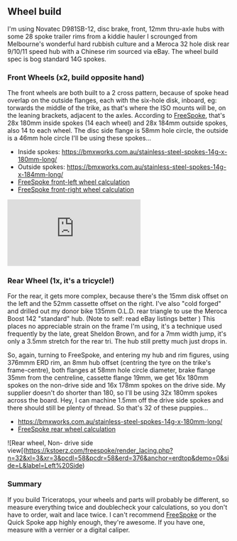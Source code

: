 ## Wheel build
I'm using Novatec D981SB-12, disc brake, front, 12mm thru-axle hubs with some 28 spoke trailer rims from a kiddie hauler I scrounged from Melbourne's 
wonderful hard rubbish culture and a Meroca 32 hole disk rear 9/10/11 speed hub with a Chinese rim sourced via eBay. The wheel build spec is bog standard 
14G spokes.

### Front Wheels (x2, build opposite hand)
The front wheels are both built to a 2 cross pattern, because of spoke head overlap on the outside flanges, each with the six-hole disk, inboard, 
eg: torwards the middle of the trike, as that's where the ISO mounts will be, on the leaning brackets, adjacent to the axles. According to 
[FreeSpoke](https://kstoerz.com/freespoke/), that's 28x 180mm inside spokes (14 each wheel) and 28x 184mm outside spokes, also 14 to each wheel. 
The disc side flange is 58mm hole circle, the outside is a 46mm hole circle I'll be using these spokes...
- Inside spokes: https://bmxworks.com.au/stainless-steel-spokes-14g-x-180mm-long/
- Outside spokes: https://bmxworks.com.au/stainless-steel-spokes-14g-x-184mm-long/
- [FreeSpoke front-left wheel calculation](https://kstoerz.com/freespoke/?link=1&e=392&oL=2&oR=2&wL=19&wR=35&dL=46&dR=58&s=2.6&ho=-8&n=28&xL=2&xR=2)
- [FreeSpoke front-right wheel calculation](https://kstoerz.com/freespoke/?link=1&e=392&oL=2&oR=2&wL=35&wR=19&dL=46&dR=58&s=2.6&ho=8&n=28&xL=2&xR=2)

![Front-left wheel, outside view](https://kstoerz.com/freespoke/render_lacing.php?n=28&xl=2&xr=2&pcdl=46&pcdr=58&erd=392&anchor=erdtop&demo=0&side=L&label=Left%20Side)

### Rear Wheel (1x, it's a tricycle!)
For the rear, it gets more complex, because there's the 15mm disk offset on the left and the 52mm cassette offset on the right. I've also "cold forged" 
and drilled out my donor bike 135mm O.L.D. rear triangle to use the Meroca Boost 142 "standard" hub. (Note to self: read eBay listings better <rolleyes>)
This places no appreciable strain on the frame I'm using, it's a technique used frequently by the late, great Sheldon Brown, and for a 7mm width jump, 
it's only a 3.5mm stretch for the rear tri. The hub still pretty much just drops in.

So, again, turning to FreeSpoke, and entering my hub and rim figures, using 376mmm ERD rim, an 8mm hub offset (centring the tyre on the trike's 
frame-centre), both flanges at 58mm hole circle diameter, brake flange 35mm from the centreline, cassette flange 19mm, we get 16x 180mm spokes on 
the non-drive side and 16x 178mm spokes on the drive side. My supplier doesn't do shorter than 180, so I'll be using 32x 180mm spokes across the board. 
Hey, I can machine 1.5mm off the drive side spokes and there should still be plenty of thread. So that's 32 of these puppies...
 - https://bmxworks.com.au/stainless-steel-spokes-14g-x-180mm-long/
 - [FreeSpoke rear wheel calculation](https://kstoerz.com/freespoke/?link=1&e=376&oL=2&oR=2&wL=35&wR=19&dL=58&dR=58&s=2.6&n=32&xL=3&xR=3)
 
 ![Rear wheel, Non- drive side view[(https://kstoerz.com/freespoke/render_lacing.php?n=32&xl=3&xr=3&pcdl=58&pcdr=58&erd=376&anchor=erdtop&demo=0&side=L&label=Left%20Side)

### Summary
If you build Triceratops, your wheels and parts will probably be different, so measure everything twice and doublecheck your calculations, so you don't 
have to order, wait and lace twice. I can't recommend [FreeSpoke](https://kstoerz.com/freespoke/) or the Quick Spoke app highly enough, they're awesome. 
If you have one, measure with a vernier or a digital caliper.
